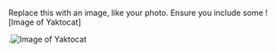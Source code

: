 Replace this with an image, like your photo. Ensure you include some ![Image of Yaktocat]

.![Image of Yaktocat](https://octodex.github.com/images/yaktocat.png)

